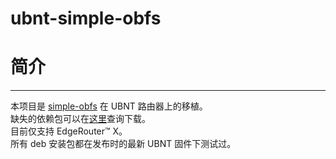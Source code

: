 # ubnt-simple-obfs

# 简介
---
本项目是 	[simple-obfs](https://github.com/shadowsocks/simple-obfs) 在 UBNT 路由器上的移植。  
缺失的依赖包可以在[这里](https://packages.debian.org/en/)查询下载。  
目前仅支持 EdgeRouter™ X。  
所有 deb 安装包都在发布时的最新 UBNT 固件下测试过。
